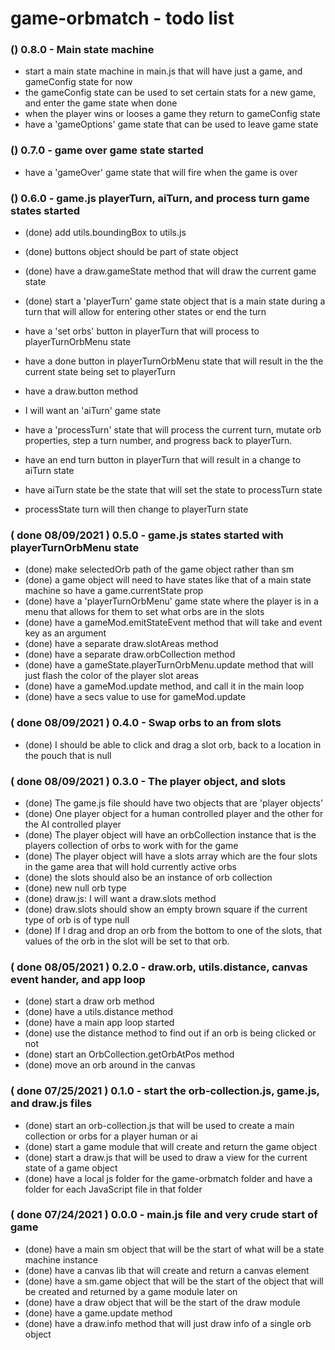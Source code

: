 # game-orbmatch - todo list

### () 0.8.0 - Main state machine
* start a main state machine in main.js that will have just a game, and gameConfig state for now
* the gameConfig state can be used to set certain stats for a new game, and enter the game state when done
* when the player wins or looses a game they return to gameConfig state
* have a 'gameOptions' game state that can be used to leave game state

### () 0.7.0 - game over game state started
* have a 'gameOver' game state that will fire when the game is over

### () 0.6.0 - game.js playerTurn, aiTurn, and process turn game states started
* (done) add utils.boundingBox to utils.js
* (done) buttons object should be part of state object
* (done) have a draw.gameState method that will draw the current game state
* (done) start a 'playerTurn' game state object that is a main state during a turn that will allow for entering other states or end the turn

* have a 'set orbs' button in playerTurn that will process to playerTurnOrbMenu state
* have a done button in playerTurnOrbMenu state that will result in the the current state being set to playerTurn
* have a draw.button method

* I will want an 'aiTurn' game state
* have a 'processTurn' state that will process the current turn, mutate orb properties, step a turn number, and progress back to playerTurn.

* have an end turn button in playerTurn that will result in a change to aiTurn state
* have aiTurn state be the state that will set the state to processTurn state
* processState turn will then change to playerTurn state

### ( done 08/09/2021 ) 0.5.0 - game.js states started with playerTurnOrbMenu state
* (done) make selectedOrb path of the game object rather than sm
* (done) a game object will need to have states like that of a main state machine so have a game.currentState prop
* (done) have a 'playerTurnOrbMenu' game state where the player is in a menu that allows for them to set what orbs are in the slots 
* (done) have a gameMod.emitStateEvent method that will take and event key as an argument
* (done) have a separate draw.slotAreas method
* (done) have a separate draw.orbCollection method
* (done) have a gameState.playerTurnOrbMenu.update method that will just flash the color of the player slot areas
* (done) have a gameMod.update method, and call it in the main loop
* (done) have a secs value to use for gameMod.update

### ( done 08/09/2021 ) 0.4.0 - Swap orbs to an from slots
* (done) I should be able to click and drag a slot orb, back to a location in the pouch that is null

### ( done 08/09/2021 ) 0.3.0  - The player object, and slots
* (done) The game.js file should have two objects that are 'player objects'
* (done) One player object for a human controlled player and the other for the AI controlled player
* (done) The player object will have an orbCollection instance that is the players collection of orbs to work with for the game
* (done) The player object will have a slots array which are the four slots in the game area that will hold currently active orbs
* (done) the slots should also be an instance of orb collection
* (done) new null orb type
* (done) draw.js: I will want a draw.slots method
* (done) draw.slots should show an empty brown square if the current type of orb is of type null
* (done) If I drag and drop an orb from the bottom to one of the slots, that values of the orb in the slot will be set to that orb.

### ( done 08/05/2021 ) 0.2.0 - draw.orb, utils.distance, canvas event hander, and app loop
* (done) start a draw orb method
* (done) have a utils.distance method
* (done) have a main app loop started
* (done) use the distance method to find out if an orb is being clicked or not
* (done) start an OrbCollection.getOrbAtPos method
* (done) move an orb around in the canvas

### ( done 07/25/2021 ) 0.1.0 - start the orb-collection.js, game.js, and draw.js files
* (done) start an orb-collection.js that will be used to create a main collection or orbs for a player human or ai
* (done) start a game module that will create and return the game object
* (done) start a draw.js that will be used to draw a view for the current state of a game object
* (done) have a local js folder for the game-orbmatch folder and have a folder for each JavaScript file in that folder

### ( done 07/24/2021 ) 0.0.0 - main.js file and very crude start of game
* (done) have a main sm object that will be the start of what will be a state machine instance
* (done) have a canvas lib that will create and return a canvas element
* (done) have a sm.game object that will be the start of the object that will be created and returned by a game module later on
* (done) have a draw object that will be the start of the draw module
* (done) have a game.update method
* (done) have a draw.info method that will just draw info of a single orb object